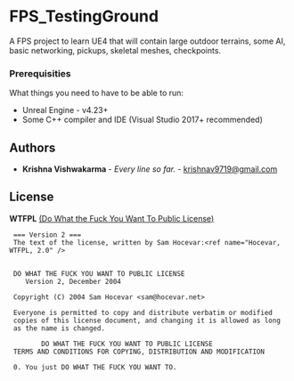 # FPS_TestingGround
A FPS project to learn UE4 that will contain large outdoor terrains, some AI, basic networking, pickups, skeletal meshes, checkpoints.

### Prerequisities

What things you need to have to be able to run:

* Unreal Engine - v4.23+
* Some C++ compiler and IDE (Visual Studio 2017+ recommended)


## Authors

* **Krishna Vishwakarma** - *Every line so far.* - [krishnav9719@gmail.com](mailto:krishnav9719@gmail.com)


## License

 **WTFPL**  [(Do What the Fuck You Want To Public License)](https://en.wikipedia.org/wiki/WTFPL)
 
     === Version 2 ===
     The text of the license, written by Sam Hocevar:<ref name="Hocevar, WTFPL, 2.0" />


	 DO WHAT THE FUCK YOU WANT TO PUBLIC LICENSE
		Version 2, December 2004
 
	 Copyright (C) 2004 Sam Hocevar <sam@hocevar.net>
 
     Everyone is permitted to copy and distribute verbatim or modified
     copies of this license document, and changing it is allowed as long
     as the name is changed.
 
			DO WHAT THE FUCK YOU WANT TO PUBLIC LICENSE
     TERMS AND CONDITIONS FOR COPYING, DISTRIBUTION AND MODIFICATION
 
     0. You just DO WHAT THE FUCK YOU WANT TO.

